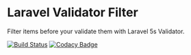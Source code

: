 # Laravel Validator Filter
Filter items before your validate them with Laravel 5s Validator.

[![Build Status](https://travis-ci.org/Askedio/laravel-validator-filter.svg?branch=master)](https://travis-ci.org/Askedio/laravel-validator-filter)
[![Codacy Badge](https://api.codacy.com/project/badge/Grade/f91e7399c0ff40c988ba1587f3594d8a)](https://www.codacy.com/app/gcphost/laravel-validator-filter?utm_source=github.com&amp;utm_medium=referral&amp;utm_content=Askedio/laravel-validator-filter&amp;utm_campaign=Badge_Grade)